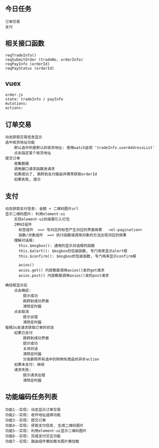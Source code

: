 ## 今日任务
	订单交易
	支付

## 相关接口函数
	reqTradeInfo()
	reqSubmitOrder (tradeNo, orderInfo)
	reqPayInfo (orderId)
	reqPayStatus (orderId)

## vuex
	order.js
	state: tradeInfo / payInfo
	mutations:
	actions:

## 订单交易
	动态获取交易信息显示
	选中收货地址功能
		默认选中的是默认的收货地址: 使用watch监视 'tradeInfo.userAddressList'
		点击指定某个收货地址
	提交订单
		收集数据
		调用接口请求函数发请求
		如果成功了, 跳转到支付路由并携带获取orderId
		如果失败, 提示

## 支付
	动态获取支付信息: 金额 + 二维码图片url
	显示二维码图片: 利用element-ui
		实现element-ui的按需引入打包
		2种UI组件
		  标签组件  ==> 写对应的标签产生对应的界面效果   <el-pagination>
		  函数/对象组件  ==> 执行函数或调用对象的方法出现对应的效果
		理解对话框:
		  this.$msgbox(): 通用的显示对话框的函数
		  this.$alert(): $msgbox的包装函数, 专门用来显示alert框
		  this.$confirm(): $msgbox的包装函数, 专门用来显示confirm框
		
		  axios()
		  axios.get() 内部都是调用axios()发的get请求
		  axios.post() 内部都是调用axios()发的post请求

	确信框显示后
		点击确定:
			提示成功
			跳转到成功界面
			清除定时器
		点击取消
			提示出错
			清除定时器
	每隔3s发请求获取订单的状态
		如果已支付
			跳转到成功界面
			提示成功
			关闭对话
			清除定时器
			分发删除所有选中的购物车商品的异步action
		如果未支付: 继续
		请求失败: 
			提示请求出错
			清除定时器











## 功能编码任务列表
	功能1--实现: 动态显示订单交易
	功能2--实现: 收件地址选择功能
	功能3--实现: 提交订单
	功能4--实现: 获取支付信息, 生成二维码图片
	功能5--实现: 利用element-ui显示二维码图片
	功能6--实现: 完成支付交互功能
	功能7--实现: 路由组件懒加载与图片懒加载